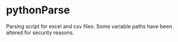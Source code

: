 # pythonParse
Parsing script for excel and csv files. Some variable paths have been altered for security reasons.
